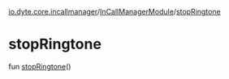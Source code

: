 [io.dyte.core.incallmanager](../index.md)/[InCallManagerModule](index.md)/[stopRingtone](stop-ringtone.md)

# stopRingtone


fun [stopRingtone](stop-ringtone.md)()
